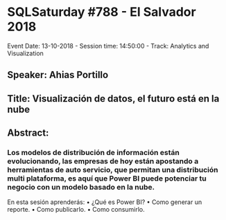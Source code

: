 # SQLSaturday #788 - El Salvador 2018
Event Date: 13-10-2018 - Session time: 14:50:00 - Track: Analytics and Visualization
## Speaker: Ahias Portillo
## Title: Visualización de datos, el futuro está en la nube
## Abstract:
### Los modelos de distribución de información están evolucionando, las empresas de hoy están apostando a herramientas de auto servicio, que permitan una distribución multi plataforma, es aquí que Power BI puede potenciar tu negocio con un modelo basado en la nube.

En esta sesión aprenderás:
•	¿Qué es Power BI?
•	Como generar un reporte.
•	Como publicarlo.
•	Como consumirlo.
